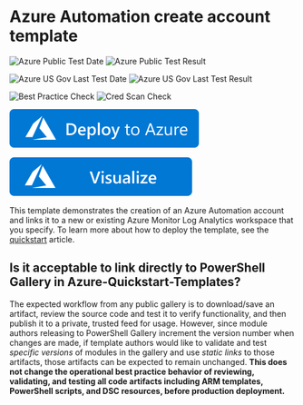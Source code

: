 # Azure Automation create account template

![Azure Public Test Date](https://azurequickstartsservice.blob.core.windows.net/badges/101-automation/PublicLastTestDate.svg)
![Azure Public Test Result](https://azurequickstartsservice.blob.core.windows.net/badges/101-automation/PublicDeployment.svg)

![Azure US Gov Last Test Date](https://azurequickstartsservice.blob.core.windows.net/badges/101-automation/FairfaxLastTestDate.svg)
![Azure US Gov Last Test Result](https://azurequickstartsservice.blob.core.windows.net/badges/101-automation/FairfaxDeployment.svg)

![Best Practice Check](https://azurequickstartsservice.blob.core.windows.net/badges/101-automation/BestPracticeResult.svg)
![Cred Scan Check](https://azurequickstartsservice.blob.core.windows.net/badges/101-automation/CredScanResult.svg)

[![Deploy to Azure](https://raw.githubusercontent.com/Azure/azure-quickstart-templates/master/1-CONTRIBUTION-GUIDE/images/deploytoazure.svg?sanitize=true)](https://portal.azure.com/#create/Microsoft.Template/uri/https%3A%2F%2Fraw.githubusercontent.com%2FMSFTandrelom%2Fazure-quickstart-templates%2F2cf4846d0493b2baab27aef7aff0862dc3310720%2F101-automation%2Fazuredeploy.json)

[![Visualize](https://raw.githubusercontent.com/Azure/azure-quickstart-templates/master/1-CONTRIBUTION-GUIDE/images/visualizebutton.svg?sanitize=true)](http://armviz.io/#/?load=https%3A%2F%2Fraw.githubusercontent.com%2FMSFTandrelom%2Fazure-quickstart-templates%2F2cf4846d0493b2baab27aef7aff0862dc3310720%2F101-automation%2Fazuredeploy.json)

This template demonstrates the creation of an Azure Automation account and links it
to a new or existing Azure Monitor Log Analytics workspace that you specify. To learn more about how to deploy the template, see the [quickstart](https://docs.microsoft.com/azure/automation/quickstart-create-automation-account-template) article.

## Is it acceptable to link directly to PowerShell Gallery in Azure-Quickstart-Templates?

The expected workflow from any public gallery is to download/save an artifact,
review the source code and test it to verify functionality,
and then publish it to a private, trusted feed for usage.
However, since module authors releasing to PowerShell Gallery increment the version number
when changes are made,
if template authors would like to validate and test *specific versions* of modules
in the gallery and use *static links* to those artifacts,
those artifacts can be expected to remain unchanged.
**This does not change the operational best practice behavior of reviewing, validating, and testing
all code artifacts including ARM templates, PowerShell scripts, and DSC resources,
before production deployment.**
